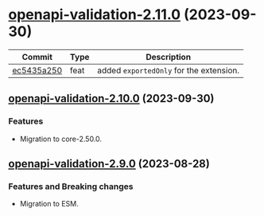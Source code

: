 <a name="openapi-validation-2.11.0"></a>
# [openapi-validation-2.11.0](https://github.com/ditsmod/ditsmod/releases/tag/openapi-validation-2.11.0) (2023-09-30)

| Commit | Type | Description |
| -- | -- | -- |
| [ec5435a250](https://github.com/ditsmod/ditsmod/commit/ec5435a250da2e7) | feat | added `exportedOnly` for the extension. |

<a name="openapi-validation-2.10.0"></a>
## [openapi-validation-2.10.0](https://github.com/ditsmod/ditsmod/releases/tag/openapi-validation-2.10.0) (2023-09-30)

### Features

- Migration to core-2.50.0.

<a name="openapi-validation-2.9.0"></a>
## [openapi-validation-2.9.0](https://github.com/ditsmod/ditsmod/releases/tag/openapi-validation-2.9.0) (2023-08-28)

### Features and Breaking changes

- Migration to ESM.

